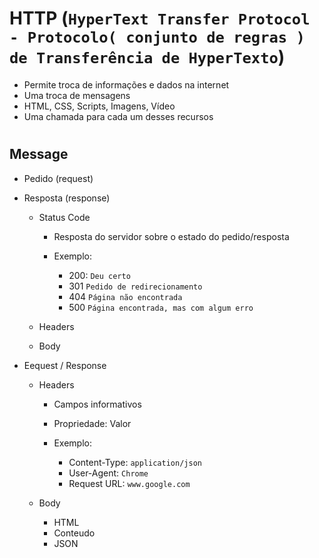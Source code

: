 # HTTP (`HyperText Transfer Protocol - Protocolo( conjunto de regras ) de Transferência de HyperTexto`)
* Permite troca de informações e dados na internet
* Uma troca de mensagens
* HTML, CSS, Scripts, Imagens, Vídeo
* Uma chamada para cada um desses recursos
#
## Message    
- Pedido (request)
- Resposta (response)

  - Status Code
    
    - Resposta do servidor sobre o estado do pedido/resposta
    - Exemplo: 

        - 200: `Deu certo`
        - 301 `Pedido de redirecionamento`
        - 404 `Página não encontrada`
        - 500 `Página encontrada, mas com algum erro`
  - Headers
  - Body  

- Eequest / Response

    - Headers

        - Campos informativos
        - Propriedade: Valor
        - Exemplo: 

            - Content-Type: `application/json`
            - User-Agent: `Chrome`
            - Request URL: `www.google.com`
    - Body

        - HTML
        - Conteudo
        - JSON